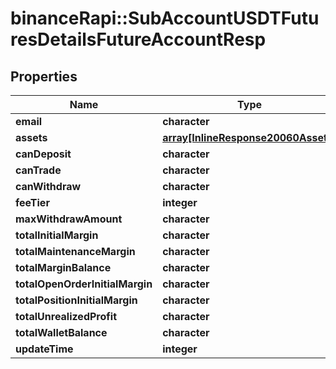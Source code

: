 # binanceRapi::SubAccountUSDTFuturesDetailsFutureAccountResp


## Properties
Name | Type | Description | Notes
------------ | ------------- | ------------- | -------------
**email** | **character** |  | 
**assets** | [**array[InlineResponse20060Assets]**](inline_response_200_60_assets.md) |  | 
**canDeposit** | **character** |  | 
**canTrade** | **character** |  | 
**canWithdraw** | **character** |  | 
**feeTier** | **integer** |  | 
**maxWithdrawAmount** | **character** |  | 
**totalInitialMargin** | **character** |  | 
**totalMaintenanceMargin** | **character** |  | 
**totalMarginBalance** | **character** |  | 
**totalOpenOrderInitialMargin** | **character** |  | 
**totalPositionInitialMargin** | **character** |  | 
**totalUnrealizedProfit** | **character** |  | 
**totalWalletBalance** | **character** |  | 
**updateTime** | **integer** |  | 


